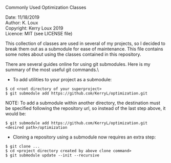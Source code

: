 Commonly Used Optimization Classes

Date:       11/18/2019\
Author:     K. Loux\
Copyright:  Kerry Loux 2019\
Licence:    MIT (see LICENSE file)

This collection of classes are used in several of my projects, so I decided to break them out as a submodule for ease of maintenance.  This file contains some notes about using the classes contained in this repository.

There are several guides online for using git submodules.  Here is my summary of the most useful git commands.\
- To add utilities to your project as a submodule:
```
$ cd <root directory of your superproject>
$ git submodule add https://github.com/KerryL/optimization.git
```

NOTE:  To add a submodule within another directory, the destination must be specified following the repository url, so instead of the last step above, it would be:
```
$ git submodule add https://github.com/KerryL/optimization.git <desired path>/optimization
```

- Cloning a repository using a submodule now requires an extra step:
````
$ git clone ...
$ cd <project directory created by above clone command>
$ git submodule update --init --recursive
````
